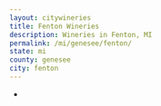 ```yaml
---
layout: citywineries
title: Fenton Wineries
description: Wineries in Fenton, MI
permalink: /mi/genesee/fenton/
state: mi
county: genesee
city: fenton
---
```

-
